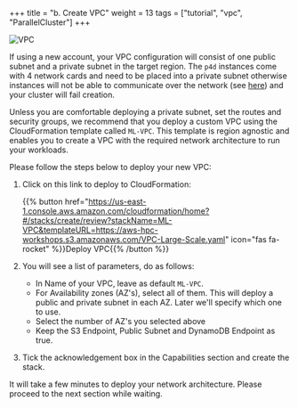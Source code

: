 +++
title = "b. Create VPC"
weight = 13
tags = ["tutorial", "vpc", "ParallelCluster"]
+++

![VPC](/images/01-getting-started/vpc.png)

If using a new account, your VPC configuration will consist of one public subnet and a private subnet in the target region. The `p4d` instances come with 4 network cards and need to be placed into a private subnet otherwise instances will not be able to communicate over the network (see [here](https://docs.aws.amazon.com/AWSEC2/latest/UserGuide/using-instance-addressing.html#public-ip-addresses)) and your cluster will fail creation.

Unless you are comfortable deploying a private subnet, set the routes and security groups, we recommend that you deploy a custom VPC using the CloudFormation template called `ML-VPC`. This template is region agnostic and enables you to create a VPC with the required network architecture to run your workloads.

Please follow the steps below to deploy your new VPC:

1. Click on this link to deploy to CloudFormation:

    {{% button href="https://us-east-1.console.aws.amazon.com/cloudformation/home?#/stacks/create/review?stackName=ML-VPC&templateURL=https://aws-hpc-workshops.s3.amazonaws.com/VPC-Large-Scale.yaml" icon="fas fa-rocket" %}}Deploy VPC{{% /button %}}

2. You will see a list of parameters, do as follows:

    * In Name of your VPC, leave as default `ML-VPC`.
    * For Availability zones (AZ's), select all of them. This will deploy a public and private subnet in each AZ. Later we'll specify which one to use.
    * Select the number of AZ's you selected above
    * Keep the S3 Endpoint, Public Subnet and DynamoDB Endpoint as true.

3. Tick the acknowledgement box in the Capabilities section and create the stack.

It will take a few minutes to deploy your network architecture. Please proceed to the next section while waiting.